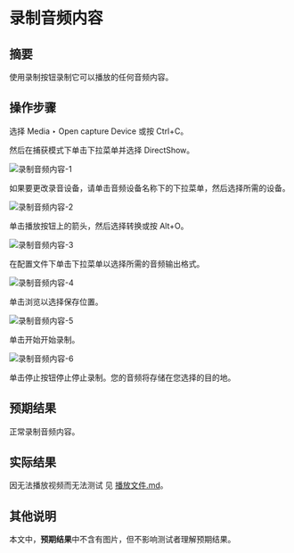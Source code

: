 # 录制音频内容

## 摘要

使用录制按钮录制它可以播放的任何音频内容。

## 操作步骤

选择 Media ‣ Open capture Device 或按 Ctrl+C。

然后在捕获模式下单击下拉菜单并选择 DirectShow。

![录制音频内容-1](./img/录制音频内容-1.png)

如果要更改录音设备，请单击音频设备名称下的下拉菜单，然后选择所需的设备。

![录制音频内容-2](./img/录制音频内容-2.png)

单击播放按钮上的箭头，然后选择转换或按 Alt+O。

![录制音频内容-3](./img/录制音频内容-3.png)

在配置文件下单击下拉菜单以选择所需的音频输出格式。

![录制音频内容-4](./img/录制音频内容-4.png)

单击浏览以选择保存位置。

![录制音频内容-5](./img/录制音频内容-5.png)

单击开始开始录制。

![录制音频内容-6](./img/录制音频内容-6.png)

单击停止按钮停止停止录制。您的音频将存储在您选择的目的地。

## 预期结果

正常录制音频内容。


## 实际结果

因无法播放视频而无法测试 见 [播放文件.md](./播放文件.md)。

## 其他说明

本文中，**预期结果**中不含有图片，但不影响测试者理解预期结果。


